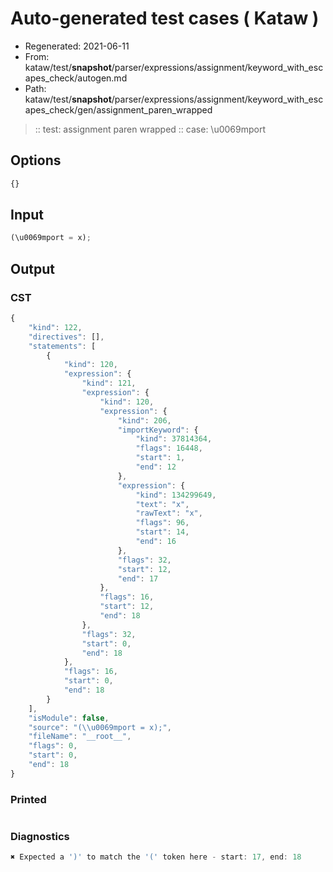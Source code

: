 # Auto-generated test cases ( Kataw )
- Regenerated: 2021-06-11
- From: kataw/test/__snapshot__/parser/expressions/assignment/keyword_with_escapes_check/autogen.md
- Path: kataw/test/__snapshot__/parser/expressions/assignment/keyword_with_escapes_check/gen/assignment_paren_wrapped
> :: test: assignment paren wrapped
> :: case: \u0069mport
## Options

`````js
{}
`````
## Input

`````js
(\u0069mport = x);
`````
## Output

### CST

```javascript
{
    "kind": 122,
    "directives": [],
    "statements": [
        {
            "kind": 120,
            "expression": {
                "kind": 121,
                "expression": {
                    "kind": 120,
                    "expression": {
                        "kind": 206,
                        "importKeyword": {
                            "kind": 37814364,
                            "flags": 16448,
                            "start": 1,
                            "end": 12
                        },
                        "expression": {
                            "kind": 134299649,
                            "text": "x",
                            "rawText": "x",
                            "flags": 96,
                            "start": 14,
                            "end": 16
                        },
                        "flags": 32,
                        "start": 12,
                        "end": 17
                    },
                    "flags": 16,
                    "start": 12,
                    "end": 18
                },
                "flags": 32,
                "start": 0,
                "end": 18
            },
            "flags": 16,
            "start": 0,
            "end": 18
        }
    ],
    "isModule": false,
    "source": "(\\u0069mport = x);",
    "fileName": "__root__",
    "flags": 0,
    "start": 0,
    "end": 18
}
```

### Printed

```javascript

```

### Diagnostics

```javascript
✖ Expected a ')' to match the '(' token here - start: 17, end: 18

```

